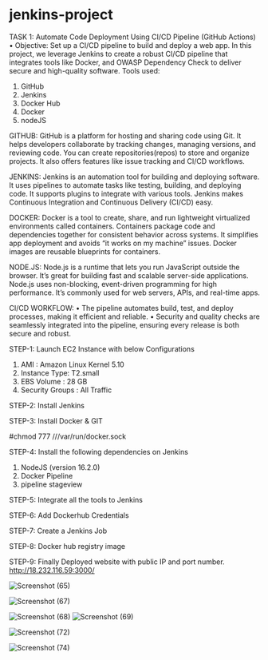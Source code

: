 # jenkins-project




TASK 1: Automate Code Deployment Using CI/CD Pipeline (GitHub Actions)
•	Objective: Set up a CI/CD pipeline to build and deploy a web app.
In this project, we leverage Jenkins to create a robust CI/CD pipeline that integrates tools like Docker,  and OWASP Dependency Check to deliver secure and high-quality software.
Tools used:
1.	GitHub
2.	Jenkins
3.	Docker Hub
4.	Docker
5.	nodeJS




GITHUB:
 GitHub is a platform for hosting and sharing code using Git. It helps developers collaborate by tracking changes, managing versions, and reviewing code. You can create repositories(repos) to store and organize projects. It also offers features like issue tracking and CI/CD workflows.

 
 


 JENKINS:
Jenkins is an automation tool for building and deploying software. It uses pipelines to automate tasks like testing, building, and deploying code. It supports plugins to integrate with various tools. Jenkins makes Continuous Integration and Continuous Delivery (CI/CD) easy.




DOCKER:
Docker is a tool to create, share, and run lightweight virtualized environments called containers. Containers package code and dependencies together for consistent behavior across systems. It simplifies app deployment and avoids “it works on my machine” issues. Docker images are reusable blueprints for containers.




NODE.JS:
Node.js is a runtime that lets you run JavaScript outside the browser. It’s great for building fast and scalable server-side applications. Node.js uses non-blocking, event-driven programming for high performance. It’s commonly used for web servers, APIs, and real-time apps.





CI/CD WORKFLOW:
•	The pipeline automates build, test, and deploy processes, making it efficient and reliable.
•	Security and quality checks are seamlessly integrated into the pipeline, ensuring every release is both secure and robust.





STEP-1: Launch EC2 Instance with below Configurations
1.	AMI : Amazon Linux Kernel 5.10
2.	Instance Type: T2.small
3.	EBS Volume : 28 GB
4.	Security Groups : All Traffic


STEP-2: Install Jenkins




STEP-3: Install Docker & GIT


#chmod 777 ///var/run/docker.sock



STEP-4: Install the following dependencies on Jenkins
1.	NodeJS (version 16.2.0)
2.  Docker Pipeline
3.  pipeline stageview


STEP-5: Integrate all the tools to Jenkins


STEP-6: Add Dockerhub Credentials


STEP-7: Create a Jenkins Job


STEP-8: Docker hub registry image

STEP-9:   Finally Deployed website with public IP and port number.
http://18.232.116.59:3000/



![Screenshot (65)](https://github.com/user-attachments/assets/33d2d249-247b-438f-a614-7b6b8c687a79)

![Screenshot (67)](https://github.com/user-attachments/assets/0e21c5f1-ed13-46c7-9d34-7b6057d5d927)


![Screenshot (68)](https://github.com/user-attachments/assets/98eb4090-9229-406e-9e69-857309165e05)
![Screenshot (69)](https://github.com/user-attachments/assets/40e7b786-614a-4ca1-8301-cd8fac891750)






![Screenshot (72)](https://github.com/user-attachments/assets/f3a9b53c-89b8-41ec-9d21-71ff09fafa0f)




![Screenshot (74)](https://github.com/user-attachments/assets/6b484649-e27e-4884-af9e-8fce01c5e7b8)






